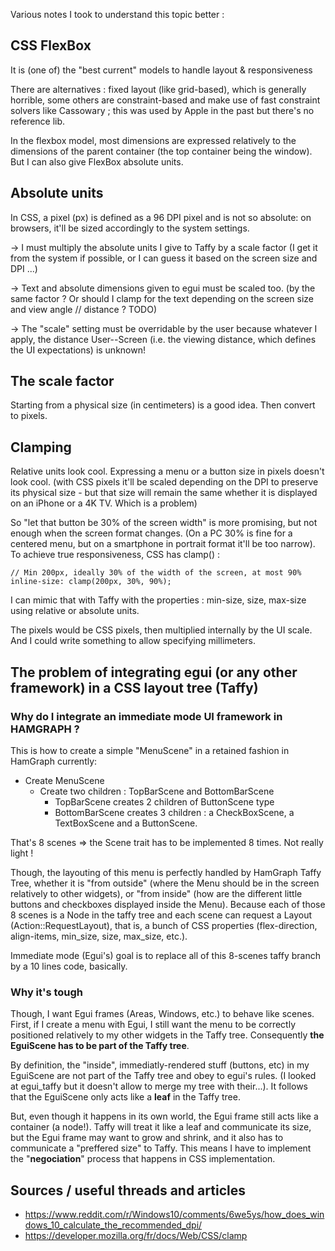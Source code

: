 Various notes I took to understand this topic better : 

## CSS FlexBox 

It is (one of) the "best current" models to handle layout & responsiveness 

There are alternatives : fixed layout (like grid-based), which is generally horrible, some others are constraint-based and make use of fast constraint solvers like Cassowary ; this was used by Apple in the past but there's no reference lib. 

In the flexbox model, most dimensions are expressed relatively to the dimensions of the parent container (the top container being the window). But I can also give FlexBox absolute units. 

## Absolute units 

In CSS, a pixel (px) is defined as a 96 DPI pixel and is not so absolute: on browsers, it'll be sized accordingly to the system settings. 

-> I must multiply the absolute units I give to Taffy by a scale factor (I get it from the system if possible, or I can guess it based on the screen size and DPI ...)

-> Text and absolute dimensions given to egui must be scaled too. (by the same factor ? Or should I clamp for the text depending on the screen size and view angle // distance ? TODO)

-> The "scale" setting must be overridable by the user because whatever I apply, the distance User--Screen (i.e. the viewing distance, which defines the UI expectations) is unknown!

## The scale factor 

Starting from a physical size (in centimeters) is a good idea. Then convert to pixels. 

## Clamping 

Relative units look cool. Expressing a menu or a button size in pixels doesn't look cool. (with CSS pixels it'll be scaled depending on the DPI to preserve its physical size - but that size will remain the same whether it is displayed on an iPhone or a 4K TV. Which is a problem)

So "let that button be 30% of the screen width" is more promising, but not enough when the screen format changes. (On a PC 30% is fine for a centered menu, but on a smartphone in portrait format it'll be too narrow). To achieve true responsiveness, CSS has clamp() :

```
// Min 200px, ideally 30% of the width of the screen, at most 90%
inline-size: clamp(200px, 30%, 90%); 
```

I can mimic that with Taffy with the properties : min-size, size, max-size using relative or absolute units.

The pixels would be CSS pixels, then multiplied internally by the UI scale. And I could write something to allow specifying millimeters. 

## The problem of integrating egui (or any other framework) in a CSS layout tree (Taffy)

### Why do I integrate an immediate mode UI framework in HAMGRAPH ?

This is how to create a simple "MenuScene" in a retained fashion in HamGraph currently: 
- Create MenuScene
  - Create two children : TopBarScene and BottomBarScene
    - TopBarScene creates 2 children of ButtonScene type
    - BottomBarScene creates 3 children : a CheckBoxScene, a TextBoxScene and a ButtonScene. 

That's 8 scenes => the Scene trait has to be implemented 8 times. Not really light !

Though, the layouting of this menu is perfectly handled by HamGraph Taffy Tree, whether it is "from outside" (where the Menu should be in the screen relatively to other widgets), or "from inside" (how are the different little buttons and checkboxes displayed inside the Menu). Because each of those 8 scenes is a Node in the taffy tree and each scene can request a Layout (Action::RequestLayout), that is, a bunch of CSS properties (flex-direction, align-items, min_size, size, max_size, etc.).

Immediate mode (Egui's) goal is to replace all of this 8-scenes taffy branch by a 10 lines code, basically. 

### Why it's tough 

Though, I want Egui frames (Areas, Windows, etc.) to behave like scenes. First, if I create a menu with Egui, I still want the menu to be correctly positioned relatively to my other widgets in the Taffy tree. Consequently **the EguiScene has to be part of the Taffy tree**.

By definition, the "inside", immediatly-rendered stuff (buttons, etc) in my EguiScene are not part of the Taffy tree and obey to egui's rules. (I looked at egui_taffy but it doesn't allow to merge my tree with their...). It follows that the EguiScene only acts like a **leaf** in the Taffy tree. 

But, even though it happens in its own world, the Egui frame still acts like a container (a node!). Taffy will treat it like a leaf and communicate its size, but the Egui frame may want to grow and shrink, and it also has to communicate a "preffered size" to Taffy. This means I have to implement the "**negociation**" process that happens in CSS implementation. 

## Sources / useful threads and articles

- https://www.reddit.com/r/Windows10/comments/6we5ys/how_does_windows_10_calculate_the_recommended_dpi/
- https://developer.mozilla.org/fr/docs/Web/CSS/clamp